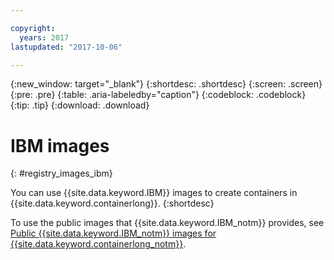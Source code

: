 ```yaml
---

copyright:
  years: 2017
lastupdated: "2017-10-06"

---
```


{:new_window: target="_blank"}
{:shortdesc: .shortdesc}
{:screen: .screen}
{:pre: .pre}
{:table: .aria-labeledby="caption"}
{:codeblock: .codeblock}
{:tip: .tip} 
{:download: .download}


# IBM images
{: #registry_images_ibm}

You can use {{site.data.keyword.IBM}} images to create containers in {{site.data.keyword.containerlong}}.
{:shortdesc}

To use the public images that {{site.data.keyword.IBM_notm}} provides, see [Public {{site.data.keyword.IBM_notm}} images for {{site.data.keyword.containerlong_notm}}](../../services/RegistryImages/index.html#ibm_images).


